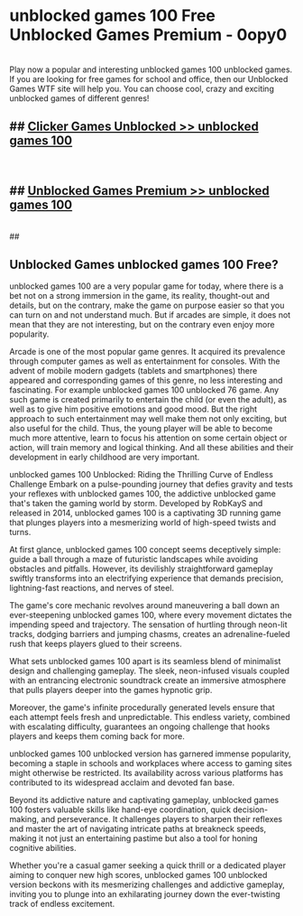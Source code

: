 # unblocked games 100  Free Unblocked Games Premium - 0opy0 <br>
<br>
Play now a popular and interesting unblocked games 100 unblocked games. If you are looking for free games for school and office, then our Unblocked Games WTF site will help you. You can choose cool, crazy and exciting unblocked games of different genres!


## ##  [Clicker Games Unblocked >> unblocked games 100](http://freeplayer.one?title=unblocked_games_100&ref=UGames)
  <br>

##  ## [Unblocked Games Premium >> unblocked games 100](http://freeplayer.one?title=unblocked_games_100&ref=UGames)
  <br>
  ##



## Unblocked Games unblocked games 100 Free?

unblocked games 100 are a very popular game for today, where there is a bet not on a strong immersion in the game, its reality, thought-out and details, but on the contrary, make the game on purpose easier so that you can turn on and not understand much. But if arcades are simple, it does not mean that they are not interesting, but on the contrary even enjoy more popularity.

Arcade is one of the most popular game genres. It acquired its prevalence through computer games as well as entertainment for consoles. With the advent of mobile modern gadgets (tablets and smartphones) there appeared and corresponding games of this genre, no less interesting and fascinating. For example unblocked games 100 unblocked 76 game. Any such game is created primarily to entertain the child (or even the adult), as well as to give him positive emotions and good mood. But the right approach to such entertainment may well make them not only exciting, but also useful for the child. Thus, the young player will be able to become much more attentive, learn to focus his attention on some certain object or action, will train memory and logical thinking. And all these abilities and their development in early childhood are very important.

unblocked games 100 Unblocked: Riding the Thrilling Curve of Endless Challenge
Embark on a pulse-pounding journey that defies gravity and tests your reflexes with unblocked games 100, the addictive unblocked game that's taken the gaming world by storm. Developed by RobKayS and released in 2014, unblocked games 100 is a captivating 3D running game that plunges players into a mesmerizing world of high-speed twists and turns.

At first glance, unblocked games 100 concept seems deceptively simple: guide a ball through a maze of futuristic landscapes while avoiding obstacles and pitfalls. However, its devilishly straightforward gameplay swiftly transforms into an electrifying experience that demands precision, lightning-fast reactions, and nerves of steel.

The game's core mechanic revolves around maneuvering a ball down an ever-steepening unblocked games 100, where every movement dictates the impending speed and trajectory. The sensation of hurtling through neon-lit tracks, dodging barriers and jumping chasms, creates an adrenaline-fueled rush that keeps players glued to their screens.

What sets unblocked games 100 apart is its seamless blend of minimalist design and challenging gameplay. The sleek, neon-infused visuals coupled with an entrancing electronic soundtrack create an immersive atmosphere that pulls players deeper into the games hypnotic grip.

Moreover, the game's infinite procedurally generated levels ensure that each attempt feels fresh and unpredictable. This endless variety, combined with escalating difficulty, guarantees an ongoing challenge that hooks players and keeps them coming back for more.

unblocked games 100 unblocked version has garnered immense popularity, becoming a staple in schools and workplaces where access to gaming sites might otherwise be restricted. Its availability across various platforms has contributed to its widespread acclaim and devoted fan base.

Beyond its addictive nature and captivating gameplay, unblocked games 100 fosters valuable skills like hand-eye coordination, quick decision-making, and perseverance. It challenges players to sharpen their reflexes and master the art of navigating intricate paths at breakneck speeds, making it not just an entertaining pastime but also a tool for honing cognitive abilities.

Whether you're a casual gamer seeking a quick thrill or a dedicated player aiming to conquer new high scores, unblocked games 100 unblocked version beckons with its mesmerizing challenges and addictive gameplay, inviting you to plunge into an exhilarating journey down the ever-twisting track of endless excitement.